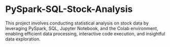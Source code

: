 # PySpark-SQL-Stock-Analysis
This project involves conducting statistical analysis on stock data by leveraging PySpark, SQL, Jupyter Notebook, and the Colab environment, enabling efficient data processing, interactive code execution, and insightful data exploration.
